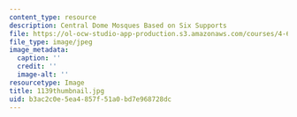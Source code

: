 ```yaml
---
content_type: resource
description: Central Dome Mosques Based on Six Supports
file: https://ol-ocw-studio-app-production.s3.amazonaws.com/courses/4-614-religious-architecture-and-islamic-cultures-fall-2002/b3ac2c0e5ea4857f51a0bd7e968728dc_1139thumbnail.jpg
file_type: image/jpeg
image_metadata:
  caption: ''
  credit: ''
  image-alt: ''
resourcetype: Image
title: 1139thumbnail.jpg
uid: b3ac2c0e-5ea4-857f-51a0-bd7e968728dc
---
```

